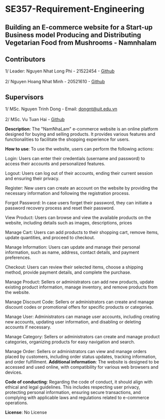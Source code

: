 # SE357-Requirement-Engineering
## **Building an E-commerce website for a Start-up Business model Producing and Distributing Vegetarian Food from Mushrooms - Namnhalam**

## Contributors
1/ Leader: Nguyen Nhat Long Phi - 21522454 - [Github](https://github.com/nonggfiii) <br><br>
2/ Nguyen Hoang Nhat Minh - 20521610 - [Github](https://github.com/MinhNguyen48)

## Supervisors
1/ MSc. Nguyen Trinh Dong - Email: dongnt@uit.edu.vn <br><br>
2/ MSc. Vu Tuan Hai - [Github](https://github.com/vutuanhai237)

**Description**: The "NamNhaLam" e-commerce website is an online platform designed for buying and selling products. It provides various features and functionalities to facilitate the shopping experience for users.

**How to use**:
To use the website, users can perform the following actions:

Login: Users can enter their credentials (username and password) to access their accounts and personalized features.

Logout: Users can log out of their accounts, ending their current session and ensuring their privacy.

Register: New users can create an account on the website by providing the necessary information and following the registration process.

Forgot Password: In case users forget their password, they can initiate a password recovery process and reset their password.

View Product: Users can browse and view the available products on the website, including details such as images, descriptions, prices

Manage Cart: Users can add products to their shopping cart, remove items, update quantities, and proceed to checkout.

Manage Information: Users can update and manage their personal information, such as name, address, contact details, and payment preferences.

Checkout: Users can review their selected items, choose a shipping method, provide payment details, and complete the purchase.

Manage Product: Sellers or administrators can add new products, update existing product information, manage inventory, and remove products from the website.

Manage Discount Code: Sellers or administrators can create and manage discount codes or promotional offers for specific products or categories.

Manage User: Administrators can manage user accounts, including creating new accounts, updating user information, and disabling or deleting accounts if necessary.

Manage Category: Sellers or administrators can create and manage product categories, organizing products for easy navigation and search.

Manage Order: Sellers or administrators can view and manage orders placed by customers, including order status updates, tracking information, and order fulfillment.
**Additional information**: The website is designed to be accessed and used online, with compatibility for various web browsers and devices.

**Code of conducting**: Regarding the code of conduct, it should align with ethical and legal guidelines. This includes respecting user privacy, protecting personal information, ensuring secure transactions, and complying with applicable laws and regulations related to e-commerce operations.

**License**: No License
